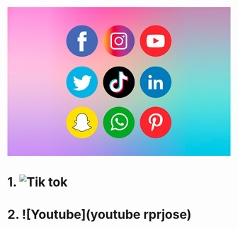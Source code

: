 ![text alternatiu](Imatges/Xarxes.jpeg)


# 1. ![Tik tok](https://www.tiktok.com/@rprjose)
# 2. ![Youtube](youtube rprjose)
